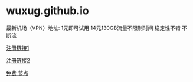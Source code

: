# wuxug.github.io



最新机场（VPN）地址: 1元即可试用 14元130GB流量不限制时间 稳定性不错 不断流</p>

[注册链接1](https://mojie.la/#/register?code=DRDmgH4g)

 [注册链接2](https://www.mojie.vip/#/register?code=orZlLMbT)
 
 [免费 节点](https://w1.v2free.top/auth/register?code=XmK7)
  
